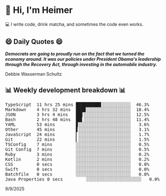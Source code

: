 # 👋 Hi, I'm Heimer

💻 I write code, drink matcha, and sometimes the code even works.

## 😄 Daily Quotes 😄

_**Democrats are going to proudly run on the fact that we turned the economy around. It was our policies under President Obama's leadership through the Recovery Act, through investing in the automobile industry.**_

Debbie Wasserman Schultz



## 📊 Weekly development breakdown 📊

<pre>TypeScript  11 hrs 25 mins █████████▋░░░░░░░░░░░  46.3%
Markdown    4 hrs 32 mins  ███▊░░░░░░░░░░░░░░░░░  18.4%
JSON        3 hrs 4 mins   ██▌░░░░░░░░░░░░░░░░░░  12.5%
Bash        2 hrs 48 mins  ██▍░░░░░░░░░░░░░░░░░░  11.4%
YAML        53 mins        ▊░░░░░░░░░░░░░░░░░░░░   3.6%
Other       45 mins        ▋░░░░░░░░░░░░░░░░░░░░   3.1%
JavaScript  24 mins        ▎░░░░░░░░░░░░░░░░░░░░   1.7%
Git         22 mins        ▎░░░░░░░░░░░░░░░░░░░░   1.5%
TSConfig    7 mins         ░░░░░░░░░░░░░░░░░░░░░   0.5%
Git Config  7 mins         ░░░░░░░░░░░░░░░░░░░░░   0.5%
Ruby        3 mins         ░░░░░░░░░░░░░░░░░░░░░   0.2%
Kotlin      2 mins         ░░░░░░░░░░░░░░░░░░░░░   0.2%
CSS         0 secs         ░░░░░░░░░░░░░░░░░░░░░   0.0%
Swift       0 secs         ░░░░░░░░░░░░░░░░░░░░░   0.0%
Batchfile   0 secs         ░░░░░░░░░░░░░░░░░░░░░   0.0%
Java Properties 0 secs         ░░░░░░░░░░░░░░░░░░░░░   0.0%</pre>

9/9/2025